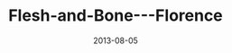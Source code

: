 ---
layout: music 
title: "Flesh-and-Bone---Florence"
series: "God Is ____"
date: 2013-08-05 
description: "Terry Phillips talks about how Jesus is God in flesh and blood."
audio: "http://www.crossroads.net/players/media/hq/god_is_04_fl.mp3"
audio-duration: "39:11"
src: "http://www.crossroads.net/players/media/mediumHz/"
---